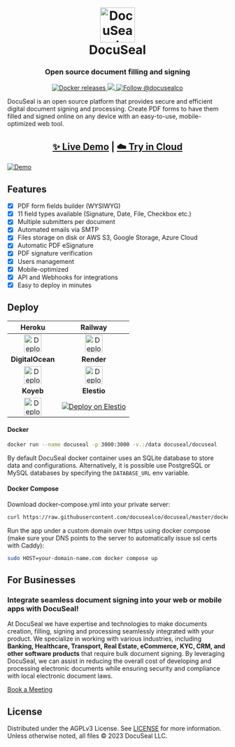 <h1 align="center" style="border-bottom: none">
  <div>
    <a href="https://www.docuseal.co">
      <img  alt="DocuSeal" src="https://github.com/docusealco/docuseal/assets/5418788/c12cd051-81cd-4402-bc3a-92f2cfdc1b06" width="80" />
      <br>
    </a>
    DocuSeal
  </div>
</h1>
<h3 align="center">
  Open source document filling and signing
</h3>
<p align="center">
  <a href="https://hub.docker.com/r/docuseal/docuseal">
    <img alt="Docker releases" src="https://img.shields.io/docker/v/docuseal/docuseal">
  </a>
  <a href="https://discord.gg/qygYCDGck9">
    <img src="https://img.shields.io/discord/1125112641170448454?logo=discord"/>
  </a>
  <a href="https://twitter.com/intent/follow?screen_name=docusealco">
    <img src="https://img.shields.io/twitter/follow/docusealco?style=social" alt="Follow @docusealco" />
  </a>
</p>
<p>
DocuSeal is an open source platform that provides secure and efficient digital document signing and processing. Create PDF forms to have them filled and signed online on any device with an easy-to-use, mobile-optimized web tool.
</p>
<h2 align="center">
  <a href="https://demo.docuseal.co">✨ Live Demo</a>
  <span>|</span>
  <a href="https://docuseal.co/sign_up">☁️ Try in Cloud</a>
</h2>

[![Demo](https://github.com/docusealco/docuseal/assets/5418788/d8703ea3-361a-423f-8bfe-eff1bd9dbe14)](https://demo.docuseal.co)

## Features
- [x] PDF form fields builder (WYSIWYG)
- [x] 11 field types available (Signature, Date, File, Checkbox etc.)
- [x] Multiple submitters per document
- [x] Automated emails via SMTP
- [x] Files storage on disk or AWS S3, Google Storage, Azure Cloud
- [x] Automatic PDF eSignature
- [x] PDF signature verification
- [x] Users management
- [x] Mobile-optimized
- [x] API and Webhooks for integrations
- [x] Easy to deploy in minutes

## Deploy

|Heroku|Railway|
|:--:|:---:|
| [<img alt="Deploy on Heroku" src="https://www.herokucdn.com/deploy/button.svg" height="40">](https://heroku.com/deploy?template=https://github.com/docusealco/docuseal-heroku) | [<img alt="Deploy on Railway" src="https://railway.app/button.svg" height="40">](https://railway.app/template/IGoDnc?referralCode=ruU7JR)|
|**DigitalOcean**|**Render**|
| [<img alt="Deploy on DigitalOcean" src="https://www.deploytodo.com/do-btn-blue.svg" height="40">](https://cloud.digitalocean.com/apps/new?repo=https://github.com/docusealco/docuseal-digitalocean/tree/master&refcode=421d50f53990) | [<img alt="Deploy to Render" src="https://render.com/images/deploy-to-render-button.svg" height="40">](https://render.com/deploy?repo=https://github.com/docusealco/docuseal-render)
|**Koyeb**|**Elestio**|
| [<img alt="Deploy on Koyeb" src="https://www.koyeb.com/static/images/deploy/button.svg" height="40">](https://app.koyeb.com/deploy?name=docuseal&type=docker&image=docker.io/docuseal/docuseal&env[PORT]=8000&env[DATABASE_URL]=CHANGE_ME&env[SECRET_KEY_BASE]=CHANGE_ME&ports=8000;http;/) | [<img alt="Deploy on Elestio" src="https://pub-da36157c854648669813f3f76c526c2b.r2.dev/deploy-on-elestio-black.png">](https://dash.elest.io/deploy?soft=DocuSeal&id=339) |


#### Docker

```sh
docker run --name docuseal -p 3000:3000 -v.:/data docuseal/docuseal
```

By default DocuSeal docker container uses an SQLite database to store data and configurations. Alternatively, it is possible use PostgreSQL or MySQL databases by specifying the `DATABASE_URL` env variable.

#### Docker Compose

Download docker-compose.yml into your private server:
```sh
curl https://raw.githubusercontent.com/docusealco/docuseal/master/docker-compose.yml > docker-compose.yml
```

Run the app under a custom domain over https using docker compose (make sure your DNS points to the server to automatically issue ssl certs with Caddy):
```sh
sudo HOST=your-domain-name.com docker compose up
```

## For Businesses
### Integrate seamless document signing into your web or mobile apps with DocuSeal!

At DocuSeal we have expertise and technologies to make documents creation, filling, signing and processing seamlessly integrated with your product. We specialize in working with various industries, including **Banking, Healthcare, Transport, Real Estate, eCommerce, KYC, CRM, and other software products** that require bulk document signing. By leveraging DocuSeal, we can assist in reducing the overall cost of developing and processing electronic documents while ensuring security and compliance with local electronic document laws.

[Book a Meeting](https://www.docuseal.co/contact)

## License

Distributed under the AGPLv3 License. See [LICENSE](https://github.com/docusealco/docuseal/blob/master/LICENSE) for more information.
Unless otherwise noted, all files © 2023 DocuSeal LLC.
